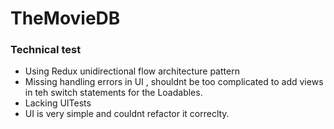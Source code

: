 # TheMovieDB
### Technical test

- Using Redux unidirectional flow architecture pattern
- Missing handling errors in UI , shouldnt be too complicated to add views in teh switch statements for the Loadables.
- Lacking UITests
- UI is very simple and couldnt refactor it correclty.

